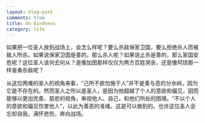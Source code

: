 ```yaml
---
layout: blog-post
comments: true
title: On Kindness
category: life
---
```


如果把一位圣人放到战场上，会怎么样呢？要么杀敌保家卫国，要么拒绝杀人而被敌人所杀。如果说保家卫国是善的，那么杀人呢？如果说止杀是善的，那么家国安危呢？这位圣人该何去何从？是像加图那样仅仅为两方百姓哭丧，还是像阿琼那一样奋勇杀敌呢？

从这位两难的圣人的视角来看，“己所不欲勿施于人”并不是善与恶的分水岭，因为它是不存在的。然而圣人之所以是圣人，是因为他超越了个人的意欲和偏见，因而能够以更加完善、慈悲的视角，审视他人、自己，和他们所处的困境。“不以个人的意欲和偏见伤害他人”，以此为善恶的准绳，这是可以做到的。也许这位圣人会忘却自我，满怀悲伤，奔向战场。
